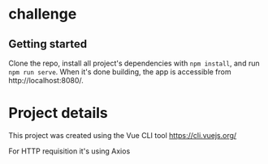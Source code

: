 # challenge

## Getting started

Clone the repo, install all project's dependencies with `npm install`, and run `npm run serve`. When it's done building, the app is accessible from http://localhost:8080/.

# Project details

This project was created using the Vue CLI tool https://cli.vuejs.org/

For HTTP requisition it's using Axios
